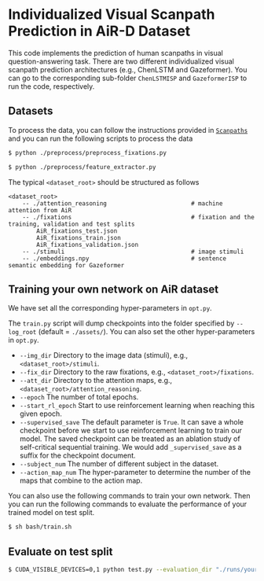 # Individualized Visual Scanpath Prediction in AiR-D Dataset

This code implements the prediction of human scanpaths in visual question-answering task.  There are two different individualized visual scanpath prediction architectures (e.g., ChenLSTM and Gazeformer).
You can go to the corresponding sub-folder `ChenLSTMISP` and `GazeformerISP` to run the code, respectively.

Datasets
------------------

To process the data, you can follow the instructions provided in [`Scanpaths`](https://github.com/chenxy99/Scanpaths/tree/main/AiR) and you can run the following scripts to process the data

```bash
$ python ./preprocess/preprocess_fixations.py
```

```bash
$ python ./preprocess/feature_extractor.py
```

The typical `<dataset_root>` should be structured as follows

```
<dataset_root>
    -- ./attention_reasoning                        # machine attention from AiR
    -- ./fixations                                  # fixation and the training, validation and test splits
        AiR_fixations_test.json
        AiR_fixations_train.json
        AiR_fixations_validation.json
    -- ./stimuli                                    # image stimuli
    -- ./embeddings.npy                             # sentence semantic embedding for Gazeformer
```

Training your own network on AiR dataset
------------------

We have set all the corresponding hyper-parameters in ``opt.py``. 

The `train.py` script will dump checkpoints into the folder specified by `--log_root` (default = `./assets/`). You can also set the other hyper-parameters in `opt.py`.

- `--img_dir` Directory to the image data (stimuli), e.g., `<dataset_root>/stimuli`.
- `--fix_dir` Directory to the raw fixations, e.g., `<dataset_root>/fixations`.
- `--att_dir` Directory to the attention maps, e.g., `<dataset_root>/attention_reasoning`.
- `--epoch` The number of total epochs.
- `--start_rl_epoch` Start to use reinforcement learning when reaching this given epoch.
- `--supervised_save` The default parameter is `True`. It can save a whole checkpoint before we start to use reinforcement learning to train our model. The saved checkpoint can be treated as an ablation study of self-critical sequential training. We would add `_supervised_save` as a suffix for the checkpoint document.
- `--subject_num` The number of different subject in the dataset.
- `--action_map_num` The hyper-parameter to determine the number of the maps that combine to the action map.

You can also use the following commands to train your own network. Then you can run the following commands to evaluate the performance of your trained model on test split.
```bash
$ sh bash/train.sh
```

Evaluate on test split
------------------
```bash
$ CUDA_VISIBLE_DEVICES=0,1 python test.py --evaluation_dir "./runs/your_model"
```
